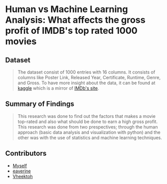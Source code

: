 # Human vs Machine Learning Analysis: What affects the gross profit of IMDB's top rated 1000 movies


## Dataset

> The dataset consist of 1000 entries with 16 columns. It consists of columns like Poster Link, Released Year, Certificate, Runtime, Genre, and Gross. To have more insight about the data, it can be found at [kaggle](https://www.kaggle.com/datasets/harshitshankhdhar/imdb-dataset-of-top-1000-movies-and-tv-shows) which is a mirror of [IMDb's site](https://www.imdb.com/search/title/?groups=top_1000&sort=user_rating,desc&count=100&view=advanced).   


## Summary of Findings

> This research was done to find out the factors that makes a movie top-rated and also what should be done to earn a high gross profit. This research was done from two prespectives; through the human approach (basic data analysis and visualization with python) and the other was with the use of statistics and machine learning techniques.

## Contributors
- [Myself](https://github.com/EzeXavier01)
- [eaverine](https://github.com/eaverine)
- [Vheektoh](https://github.com/Vheektoh)
